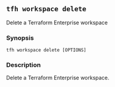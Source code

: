 ## `tfh workspace delete`

Delete a Terraform Enterprise workspace

### Synopsis

    tfh workspace delete [OPTIONS]

### Description

Delete a Terraform Enterprise workspace.
